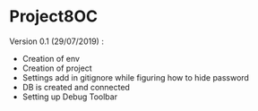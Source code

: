 # Project8OC

Version 0.1 (29/07/2019) :
- Creation of env
- Creation of project
- Settings add in gitignore while figuring how to hide password
- DB is created and connected
- Setting up Debug Toolbar
